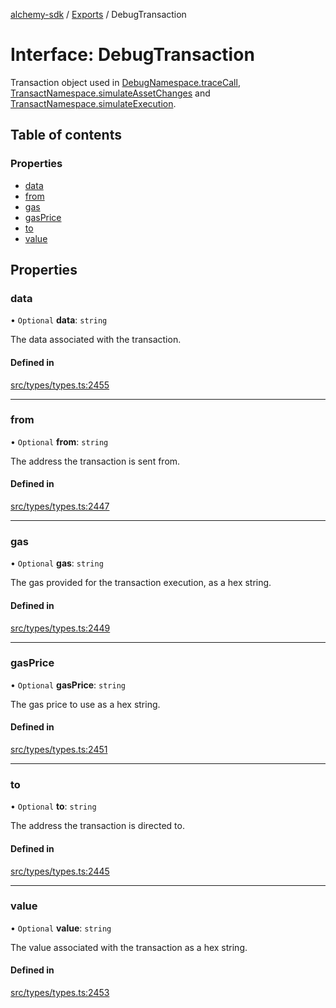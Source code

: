 [alchemy-sdk](../README.md) / [Exports](../modules.md) / DebugTransaction

# Interface: DebugTransaction

Transaction object used in [DebugNamespace.traceCall](../classes/DebugNamespace.md#tracecall), [TransactNamespace.simulateAssetChanges](../classes/TransactNamespace.md#simulateassetchanges) and [TransactNamespace.simulateExecution](../classes/TransactNamespace.md#simulateexecution).

## Table of contents

### Properties

- [data](DebugTransaction.md#data)
- [from](DebugTransaction.md#from)
- [gas](DebugTransaction.md#gas)
- [gasPrice](DebugTransaction.md#gasprice)
- [to](DebugTransaction.md#to)
- [value](DebugTransaction.md#value)

## Properties

### data

• `Optional` **data**: `string`

The data associated with the transaction.

#### Defined in

[src/types/types.ts:2455](https://github.com/alchemyplatform/alchemy-sdk-js/blob/4483414/src/types/types.ts#L2455)

___

### from

• `Optional` **from**: `string`

The address the transaction is sent from.

#### Defined in

[src/types/types.ts:2447](https://github.com/alchemyplatform/alchemy-sdk-js/blob/4483414/src/types/types.ts#L2447)

___

### gas

• `Optional` **gas**: `string`

The gas provided for the transaction execution, as a hex string.

#### Defined in

[src/types/types.ts:2449](https://github.com/alchemyplatform/alchemy-sdk-js/blob/4483414/src/types/types.ts#L2449)

___

### gasPrice

• `Optional` **gasPrice**: `string`

The gas price to use as a hex string.

#### Defined in

[src/types/types.ts:2451](https://github.com/alchemyplatform/alchemy-sdk-js/blob/4483414/src/types/types.ts#L2451)

___

### to

• `Optional` **to**: `string`

The address the transaction is directed to.

#### Defined in

[src/types/types.ts:2445](https://github.com/alchemyplatform/alchemy-sdk-js/blob/4483414/src/types/types.ts#L2445)

___

### value

• `Optional` **value**: `string`

The value associated with the transaction as a hex string.

#### Defined in

[src/types/types.ts:2453](https://github.com/alchemyplatform/alchemy-sdk-js/blob/4483414/src/types/types.ts#L2453)
